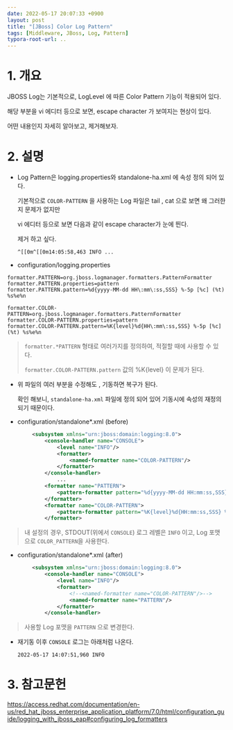 ```yaml
---
date: 2022-05-17 20:07:33 +0900
layout: post
title: "[JBoss] Color Log Pattern"
tags: [Middleware, JBoss, Log, Pattern]
typora-root-url: ..
---
```



# 1. 개요

JBOSS Log는 기본적으로, LogLevel 에 따른 Color Pattern 기능이 적용되어 있다.

해당 부분을 vi 에디터 등으로 보면, escape character 가 보여지는 현상이 있다.

어떤 내용인지 자세히 알아보고, 제거해보자.



# 2. 설명

* Log Pattern은 logging.properties와 standalone-ha.xml 에 속성 정의 되어 있다.

  기본적으로 `COLOR-PATTERN` 을 사용하는 Log 파일은 tail , cat 으로 보면 왜 그러한지 문제가 없지만

  vi 에디터 등으로 보면 다음과 같이 escape character가 눈에 띈다.

  제거 하고 싶다.

  ```
  ^[[0m^[[0m14:05:58,463 INFO ...
  ```

  

* configuration/logging.properties

```properties
formatter.PATTERN=org.jboss.logmanager.formatters.PatternFormatter
formatter.PATTERN.properties=pattern
formatter.PATTERN.pattern=%d{yyyy-MM-dd HH\:mm\:ss,SSS} %-5p [%c] (%t) %s%e%n

formatter.COLOR-PATTERN=org.jboss.logmanager.formatters.PatternFormatter
formatter.COLOR-PATTERN.properties=pattern
formatter.COLOR-PATTERN.pattern=%K{level}%d{HH\:mm\:ss,SSS} %-5p [%c] (%t) %s%e%n
```

> `formatter.*PATTERN` 형태로 여러가지를 정의하여, 적절할 때에 사용할 수 있다.
>
> `formatter.COLOR-PATTERN.pattern` 값의 %K{level} 이 문제가 된다.



* 위 파일의 여러 부분을 수정해도 , 기동하면 복구가 된다.

  확인 해보니, `standalone-ha.xml` 파일에 정의 되어 있어 기동시에 속성의 재정의 되기 때문이다.



* configuration/standalone*.xml (before)

```xml
        <subsystem xmlns="urn:jboss:domain:logging:8.0">
            <console-handler name="CONSOLE">
                <level name="INFO"/>
                <formatter>
                    <named-formatter name="COLOR-PATTERN"/>
                </formatter>
            </console-handler>
                ...
            <formatter name="PATTERN">
                <pattern-formatter pattern="%d{yyyy-MM-dd HH:mm:ss,SSS} %-5p [%c] (%t) %s%e%n"/>
            </formatter>
            <formatter name="COLOR-PATTERN">
                <pattern-formatter pattern="%K{level}%d{HH:mm:ss,SSS} %-5p [%c] (%t) %s%e%n"/>
            </formatter>
```

> 내 설정의 경우, STDOUT(위에서 `CONSOLE`) 로그 레벨은 `INFO` 이고, Log 포맷으로 `COLOR_PATTERN`을 사용한다.



* configuration/standalone*.xml (after)

```xml
        <subsystem xmlns="urn:jboss:domain:logging:8.0">
            <console-handler name="CONSOLE">
                <level name="INFO"/>
                <formatter>
                    <!--<named-formatter name="COLOR-PATTERN"/>-->
                    <named-formatter name="PATTERN"/>
                </formatter>
            </console-handler>
```

> 사용할 Log 포맷을 `PATTERN` 으로 변경한다.



* 재기동 이후 `CONSOLE` 로그는 아래처럼 나온다.

  ```
  2022-05-17 14:07:51,960 INFO
  ```



# 3. 참고문헌

https://access.redhat.com/documentation/en-us/red_hat_jboss_enterprise_application_platform/7.0/html/configuration_guide/logging_with_jboss_eap#configuring_log_formatters

